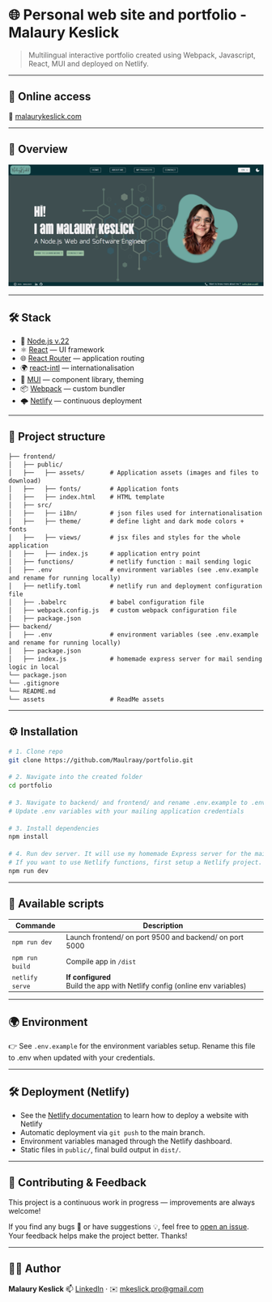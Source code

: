 # 🌐 Personal web site and portfolio - Malaury Keslick

> Multilingual interactive portfolio created using Webpack, Javascript, React, MUI and deployed on Netlify.

---

## 🚀 Online access

🔗 [malaurykeslick.com](https://malaurykeslick.com)

---

## 📸 Overview

![aperçu du projet](./assets/portfolioOverview.PNG)

---

## 🛠️ Stack

- 🧩 [Node.js v.22](https://nodejs.org/) 
- ⚛️ [React](https://reactjs.org/) — UI framework
- 🌐 [React Router](https://reactrouter.com/) — application routing
- 🌍 [react-intl](https://formatjs.io/react-intl/) — internationalisation
- 🎨 [MUI](https://mui.com/) — component library, theming
- 📦 [Webpack](https://webpack.js.org/) — custom bundler
- 🌩️ [Netlify](https://www.netlify.com/) — continuous deployment

---

## 📁 Project structure

```
├── frontend/
│   ├── public/
│   ├──   ├── assets/       # Application assets (images and files to download)
│   ├──   ├── fonts/        # Application fonts
│   ├──   ├── index.html    # HTML template
│   ├── src/
│   ├──   ├── i18n/         # json files used for internationalisation
│   ├──   ├── theme/        # define light and dark mode colors + fonts
│   ├──   ├── views/        # jsx files and styles for the whole application
│   ├──   ├── index.js      # application entry point
│   ├── functions/          # netlify function : mail sending logic
│   ├── .env                # environment variables (see .env.example and rename for running locally)
│   ├── netlify.toml        # netlify run and deployment configuration file
│   ├── .babelrc            # babel configuration file
│   ├── webpack.config.js   # custom webpack configuration file
│   ├── package.json
├── backend/
│   ├── .env                # environment variables (see .env.example and rename for running locally)
│   ├── package.json
│   ├── index.js            # homemade express server for mail sending logic in local
└── package.json
└── .gitignore
└── README.md
└── assets                  # ReadMe assets
```

---

## ⚙️ Installation

```bash
# 1. Clone repo
git clone https://github.com/Maulraay/portfolio.git

# 2. Navigate into the created folder
cd portfolio

# 3. Navigate to backend/ and frontend/ and rename .env.example to .env
# Update .env variables with your mailing application credentials

# 3. Install dependencies
npm install

# 4. Run dev server. It will use my homemade Express server for the mail sending feature. 
# If you want to use Netlify functions, first setup a Netlify project.
npm run dev
```

---

## 🧪 Available scripts

| Commande        | Description                                                                    |
|-----------------|--------------------------------------------------------------------------------|
| `npm run dev`   | Launch frontend/ on port 9500 and backend/ on port 5000                        |
| `npm run build` | Compile app in `/dist`                                                         |
| `netlify serve` | **If configured**<br/>Build the app with Netlify config (online env variables) |

---

## 🌍 Environment

👉 See `.env.example` for the environment variables setup. Rename this file to .env when updated with your credentials.


---

## 🛠 Deployment (Netlify)

- See the [Netlify documentation](https://docs.netlify.com/start/overview/) to learn how to deploy a website with Netlify
- Automatic deployment via `git push` to the main branch.
- Environment variables managed through the Netlify dashboard.
- Static files in `public/`, final build output in `dist/`.

---

## 🚧 Contributing & Feedback

This project is a continuous work in progress — improvements are always welcome!

If you find any bugs 🐞 or have suggestions 💡, feel free to [open an issue](https://github.com/Maulraay/portfolio/issues).  
Your feedback helps make the project better. Thanks!

---

## 🙋‍♀️ Author

**Malaury Keslick**
📫 [LinkedIn](https://www.linkedin.com/in/malaurykeslick/) · ✉️ [mkeslick.pro@gmail.com](mailto:mkeslick.pro@gmail.com)
